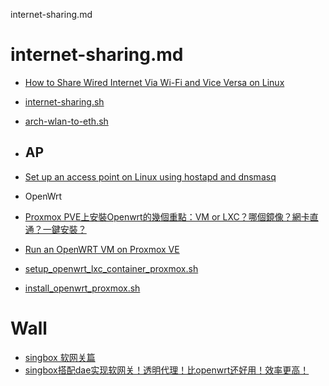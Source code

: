 internet-sharing.md

# internet-sharing.md
- [How to Share Wired Internet Via Wi-Fi and Vice Versa on Linux](https://www.tecmint.com/share-internet-in-linux/)
- [internet-sharing.sh](https://gist.github.com/EnigmaCurry/34fd778ad8108b2212a4e0547a51fe5c)
- [arch-wlan-to-eth.sh](https://gist.github.com/dimkouv/8aa8e509f562b103fe20a51cffc1af1c)
- ## AP
- [Set up an access point on Linux using hostapd and dnsmasq](https://finchsec-1672417305892.hashnode.dev/linux-ap-hostapd-dnsmasq-dhcp)

- OpenWrt
- [Proxmox PVE上安裝Openwrt的幾個重點：VM or LXC？哪個鏡像？網卡直通？一鍵安裝？](https://upsangel.com/openwrt/how-to-install-openwrt-on-proxmox/)
- [Run an OpenWRT VM on Proxmox VE](https://i12bretro.github.io/tutorials/0405.html)
- [setup_openwrt_lxc_container_proxmox.sh](https://gist.github.com/suuhm/053f819b000bee4af922d66ff6c5d32e)
- [install_openwrt_proxmox.sh](https://gist.github.com/jaminmc/7e786a8947746439f7b8a8e2726e629d)

# Wall
- [singbox 软网关篇](https://www.byxiao.top/archives/singboxForLinux)
- [singbox搭配dae实现软网关！透明代理！比openwrt还好用！效率更高！](https://www.youtube.com/watch?v=OpcDct3cqPI&t=743s)
